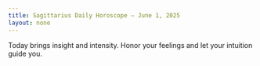 ```yaml
---
title: Sagittarius Daily Horoscope – June 1, 2025
layout: none
---
```


Today brings insight and intensity. Honor your feelings and let your intuition guide you.

